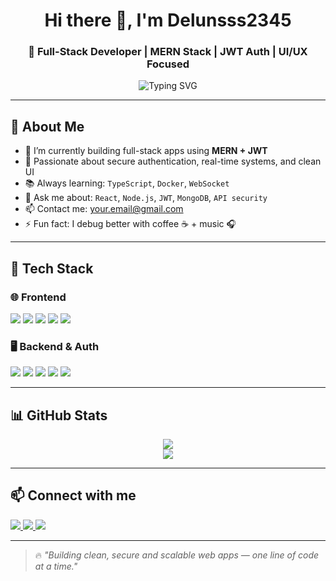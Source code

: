 <h1 align="center">Hi there 👋, I'm Delunsss2345</h1>
<h3 align="center">🚀 Full-Stack Developer | MERN Stack | JWT Auth | UI/UX Focused</h3>

<p align="center">
  <img src="https://readme-typing-svg.demolab.com?font=Fira+Code&pause=1000&center=true&width=435&lines=💻+Code+Hard+%7C+Design+Clean+%7C+Ship+Fast" alt="Typing SVG" />
</p>

---

## 🧠 About Me

- 🔭 I’m currently building full-stack apps using **MERN + JWT**
- 🧪 Passionate about secure authentication, real-time systems, and clean UI
- 📚 Always learning: `TypeScript`, `Docker`, `WebSocket`
- 💬 Ask me about: `React`, `Node.js`, `JWT`, `MongoDB`, `API security`
- 📫 Contact me: [your.email@gmail.com](mailto:your.email@gmail.com)
- ⚡ Fun fact: I debug better with coffee ☕ + music 🎧

---

## 🔧 Tech Stack

### 🌐 Frontend
<p>
  <img src="https://img.shields.io/badge/HTML5-E34F26?style=for-the-badge&logo=html5&logoColor=white"/>
  <img src="https://img.shields.io/badge/CSS3-1572B6?style=for-the-badge&logo=css3&logoColor=white"/>
  <img src="https://img.shields.io/badge/JavaScript-F7DF1E?style=for-the-badge&logo=javascript&logoColor=black"/>
  <img src="https://img.shields.io/badge/React-61DAFB?style=for-the-badge&logo=react&logoColor=black"/>
  <img src="https://img.shields.io/badge/Tailwind_CSS-38B2AC?style=for-the-badge&logo=tailwind-css&logoColor=white"/>
</p>

### 🖥️ Backend & Auth
<p>
  <img src="https://img.shields.io/badge/Node.js-339933?style=for-the-badge&logo=node.js&logoColor=white"/>
  <img src="https://img.shields.io/badge/Express.js-000000?style=for-the-badge&logo=express&logoColor=white"/>
  <img src="https://img.shields.io/badge/MongoDB-47A248?style=for-the-badge&logo=mongodb&logoColor=white"/>
  <img src="https://img.shields.io/badge/JWT-000000?style=for-the-badge&logo=jsonwebtokens&logoColor=white"/>
  <img src="https://img.shields.io/badge/REST_API-005571?style=for-the-badge"/>
</p>

---

## 📊 GitHub Stats

<p align="center">
  <img src="https://github-readme-stats.vercel.app/api?username=Delunsss2345&show_icons=true&theme=radical" />
  <br />
  <img src="https://github-readme-stats.vercel.app/api/top-langs/?username=Delunsss2345&layout=compact&theme=radical" />
</p>

---

## 📫 Connect with me

<p>
  <a href="https://linkedin.com/in/your-linkedin" target="_blank">
    <img src="https://img.shields.io/badge/LinkedIn-blue?style=for-the-badge&logo=linkedin&logoColor=white"/>
  </a>
  <a href="mailto:your.email@gmail.com">
    <img src="https://img.shields.io/badge/Gmail-D14836?style=for-the-badge&logo=gmail&logoColor=white"/>
  </a>
  <a href="https://github.com/Delunsss2345">
    <img src="https://img.shields.io/badge/GitHub-100000?style=for-the-badge&logo=github&logoColor=white"/>
  </a>
</p>

---

> 🔥 *"Building clean, secure and scalable web apps — one line of code at a time."*

